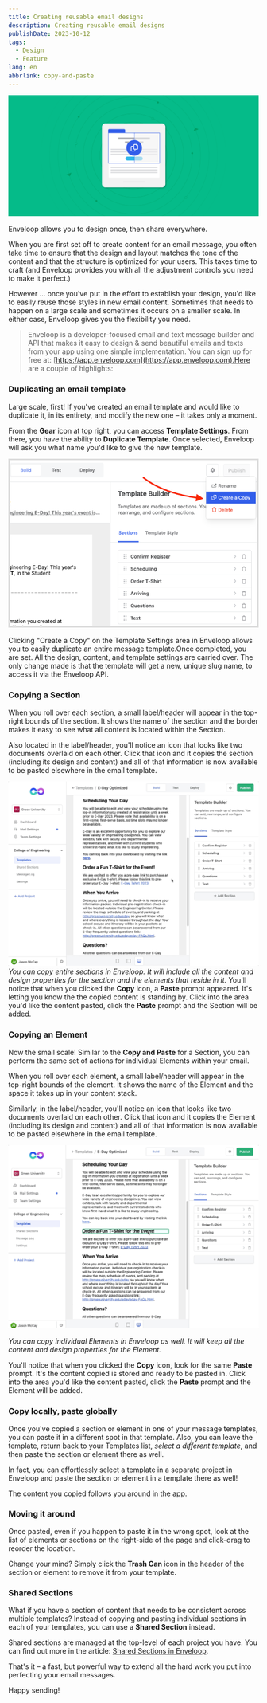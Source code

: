 ```yaml
---
title: Creating reusable email designs
description: Creating reusable email designs
publishDate: 2023-10-12
tags:
  - Design
  - Feature
lang: en
abbrlink: copy-and-paste
---
```


![Enveloop Copy and Paste Functionality](/img/header-copy-paste.png)

Enveloop allows you to design once, then share everywhere. 

When you are first set off to create content for an email message, you often take time to ensure that the design and layout matches the tone of the content and that the structure is optimized for your users. This takes time to craft (and Enveloop provides you with all the adjustment controls you need to make it perfect.)

However ... once you've put in the effort to establish your design, you'd like to easily reuse those styles in new email content. Sometimes that needs to happen on a large scale and sometimes it occurs on a smaller scale. In either case, Enveloop gives you the flexibility you need. 

> Enveloop is a developer-focused email and text message builder and API that makes it easy to design &amp; send beautiful emails and texts from your app using one simple implementation. You can sign up for free at: [https://app.enveloop.com](https://app.enveloop.com).Here are a couple of highlights:

### Duplicating an email template

Large scale, first! If you've created an email template and would like to duplicate it, in its entirety, and modify the new one – it takes only a moment.

From the **Gear** icon at top right, you can access **Template Settings**. From there, you have the ability to **Duplicate Template**. Once selected, Enveloop will ask you what name you'd like to give the new template.

![A view of a drop-down settings menu in Enveloop and a red pointer is highlighting the words &quot;Create a Copy&quot;.](/img/copy-paste-create-a-copy.png)

Clicking "Create a Copy" on the Template Settings area in Enveloop allows you to easily duplicate an entire message template.Once completed, you are set. All the design, content, and template settings are carried over. The only change made is that the template will get a new, unique slug name, to access it via the Enveloop API.

### Copying a Section

When you roll over each section, a small label/header will appear in the top-right bounds of the section. It shows the name of the section and the border makes it easy to see what all content is located within the Section.

Also located in the label/header, you'll notice an icon that looks like two documents overlaid on each other. Click that icon and it copies the section (including its design and content) and all of that information is now available to be pasted elsewhere in the email template.

![An animation of a cursor, selection a section of text, and choosing an icon that copies and, then, pastes the section into a email template.](/img/copy-paste-copy-section-animation.gif)
*You can copy entire sections in Enveloop. It will include all the content and design properties for the section and the elements that reside in it.*
You'll notice that when you clicked the **Copy** icon, a **Paste** prompt appeared. It's letting you know the the copied content is standing by. Click into the area you'd like the content pasted, click the **Paste** prompt and the Section will be added.

### Copying an Element

Now the small scale! Similar to the **Copy and Paste** for a Section, you can perform the same set of actions for individual Elements within your email.

When you roll over each element, a small label/header will appear in the top-right bounds of the element. It shows the name of the Element and the space it takes up in your content stack.

Similarly, in the label/header, you'll notice an icon that looks like two documents overlaid on each other. Click that icon and it copies the Element (including its design and content) and all of that information is now available to be pasted elsewhere in the email template.

![An animation of a cursor, selecting an element of text, and choosing an icon that copies and, then, pastes the element into a email template.](/img/copy-paste-paste-section-animation.gif)

*You can copy individual Elements in Enveloop as well. It will keep all the content and design properties for the Element.*

You'll notice that when you clicked the **Copy** icon, look for the same **Paste** prompt. It's the content copied is stored and ready to be pasted in. Click into the area you'd like the content pasted, click the **Paste** prompt and the Element will be added.

### Copy locally, paste globally

Once you've copied a section or element in one of your message templates, you can paste it in a different spot in that template. Also, you can leave the template, return back to your Templates list, *select a different template*, and then paste the section or element there as well.

In fact, you can effortlessly select a template in a separate project in Enveloop and paste the section or element in a template there as well!

The content you copied follows you around in the app.

### Moving it around

Once pasted, even if you happen to paste it in the wrong spot, look at the list of elements or sections on the right-side of the page and click-drag to reorder the location.

Change your mind? Simply click the **Trash Can** icon in the header of the section or element to remove it from your template. 

### Shared Sections

What if you have a section of content that needs to be consistent across multiple templates? Instead of copying and pasting individual sections in each of your templates, you can use a **Shared Section** instead. 

Shared sections are managed at the top-level of each project you have. You can find out more in the article: [Shared Sections in Enveloop](https://blog.enveloop.com/shared-sections-in-enveloop/).

That's it – a fast, but powerful way to extend all the hard work you put into perfecting your email messages.

Happy sending!
